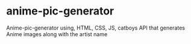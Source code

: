 # anime-pic-generator
Anime-pic-generator using, HTML, CSS, JS, catboys API that generates Anime images along with the artist name
